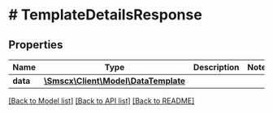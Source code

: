 # # TemplateDetailsResponse

## Properties

Name | Type | Description | Notes
------------ | ------------- | ------------- | -------------
**data** | [**\Smscx\Client\Model\DataTemplate**](DataTemplate.md) |  |

[[Back to Model list]](../../README.md#models) [[Back to API list]](../../README.md#endpoints) [[Back to README]](../../README.md)

